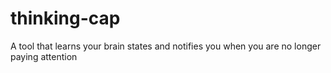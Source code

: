 # thinking-cap
A tool that learns your brain states and notifies you when you are no longer paying attention
